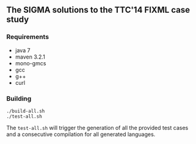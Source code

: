 ## The SIGMA solutions to the TTC'14 FIXML case study


### Requirements

- java 7
- maven 3.2.1
- mono-gmcs
- gcc
- g++
- curl

### Building

    ./build-all.sh
    ./test-all.sh

The `test-all.sh` will trigger the generation of all the provided test cases and a consecutive compilation for all generated languages.
